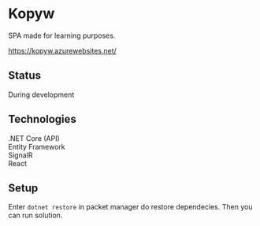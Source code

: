 # Kopyw
SPA made for learning purposes.

https://kopyw.azurewebsites.net/

## Status
During development

## Technologies
.NET Core (API)  
Entity Framework  
SignalR  
React  

## Setup
Enter `dotnet restore` in packet manager do restore dependecies. Then you can run solution.
